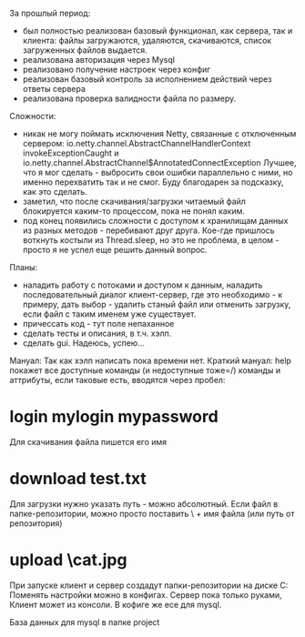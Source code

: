 За прошлый период:
- был полностью реализован базовый функционал, как сервера, так и клиента: файлы загружаются,
 удаляются, скачиваются, список загруженных файлов выдается.
 - реализована авторизация через Mysql
 - реализовано получение настроек через конфиг
 - реализован базовый контроль за исполнением действий через ответы сервера
 - реализована проверка валидности файла по размеру.
 
 Сложности:
 - никак не могу поймать исключения Netty, связанные с отключенным сервером:
 io.netty.channel.AbstractChannelHandlerContext invokeExceptionCaught
 и
 io.netty.channel.AbstractChannel$AnnotatedConnectException
 Лучшее, что я мог сделать - выбросить свои ошибки параллельно с ними, но именно 
 перехватить так и не смог. Буду благодарен за подсказку, как это сделать.
 - заметил, что после скачивания/загрузки читаемый файл блокируется каким-то процессом, пока не понял каким.
 - под конец появились сложности с доступом к хранилищам данных из разных методов - перебивают
 друг друга. Кое-где пришлось воткнуть костыли из Thread.sleep, но это не проблема, в целом - 
 просто я не успел еще решить данный вопрос.
 
 Планы:
 - наладить работу с потоками и доступом к данным, наладить последовательный диалог клиент-сервер, где это необходимо - 
 к примеру, дать выбор - удалить станый файл или отменить загрузку, если файл с таким именем 
 уже существует.
 - причессать код - тут поле непаханное
 - сделать тесты и описания, в т.ч. хэлп.
 - сделать gui.
 Надеюсь, успею...
 
 Мануал:
 Так как хэлп написать пока времени нет. Краткий мануал:
 help покажет все доступные команды (и недоступные тоже=/)
 команды и аттрибуты, если таковые есть, вводятся через пробел:
 # login mylogin mypassword
 Для скачивания файла пишется его имя 
 # download test.txt
 Для загрузки нужно указать путь - можно абсолютный. Если файл в папке-репозитории, можно просто
 поставить \ + имя файла (или путь от репозитория)
 # upload \cat.jpg
 При запуске клиент и сервер создадут папки-репозитории на диске C: Поменять настройки можно в
 конфигах. Сервер пока только руками, Клиент может из консоли. В кофиге же есе для mysql.
 
 База данных для mysql  в папке project

 
 